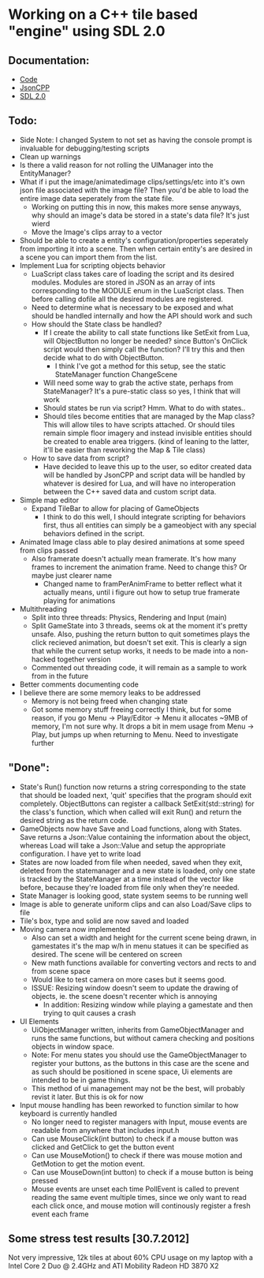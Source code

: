 # Working on a C++ tile based "engine" using SDL 2.0

## Documentation:
- [Code](http://twinklebear.github.com/LPCGame/)
- [JsonCPP](http://jsoncpp.sourceforge.net/)
- [SDL 2.0](http://wiki.libsdl.org/moin.cgi/FrontPage)

## Todo:
- Side Note: I changed System to not set as having the console prompt is invaluable for debugging/testing scripts
- Clean up warnings
- Is there a valid reason for not rolling the UIManager into the EntityManager?
- What if i put the image/animatedimage clips/settings/etc into it's own json file associated with the image file? Then you'd be able to load the entire image data seperately from the state file.
	- Working on putting this in now, this makes more sense anyways, why should an image's data be stored in a state's data file? It's just wierd
	- Move the Image's clips array to a vector
- Should be able to create a entity's configuration/properties seperately from importing it into a scene. Then when certain entity's are desired in a scene you can import them from the list.
- Implement Lua for scripting objects behavior
	- LuaScript class takes care of loading the script and its desired modules. Modules are stored in JSON as an array of ints corresponding to the MODULE enum in the LuaScript class. Then before calling dofile all the desired modules are registered.
	- Need to determine what is necessary to be exposed and what should be handled internally and how the API should work and such
	- How should the State class be handled?
		- If I create the ability to call state functions like SetExit from Lua, will ObjectButton no longer be needed? since Button's OnClick script would then simply call the function? I'll try this and then decide what to do with ObjectButton.
			- I think I've got a method for this setup, see the static StateManager function ChangeScene
		- Will need some way to grab the active state, perhaps from StateManager? It's a pure-static class so yes, I think that will work
		- Should states be run via script? Hmm. What to do with states..
		- Should tiles become entities that are managed by the Map class? This will allow tiles to have scripts attached. Or should tiles remain simple floor imagery and instead invisible entities should be created to enable area triggers. (kind of leaning to the latter, it'll be easier than reworking the Map & Tile class)
	- How to save data from script?
		- Have decided to leave this up to the user, so editor created data will be handled by JsonCPP and script data will be handled by whatever is desired for Lua, and will have no interoperation between the C++ saved data and custom script data.
- Simple map editor
	- Expand TileBar to allow for placing of GameObjects
		- I think to do this well, I should integrate scripting for behaviors first, thus all entities can simply be a gameobject with any special behaviors defined in the script.
- Animated Image class able to play desired animations at some speed from clips passed
	- Also framerate doesn't actually mean framerate. It's how many frames to increment the animation frame. Need to change this? Or maybe just clearer name
		- Changed name to framPerAnimFrame to better reflect what it actually means, until i figure out how to setup true framerate playing for animations
- Multithreading
	- Split into three threads: Physics, Rendering and Input (main)
	- Split GameState into 3 threads, seems ok at the moment it's pretty unsafe. Also, pushing the return button to quit sometimes plays the click recieved animation, but doesn't set exit. This is clearly a sign that while the current setup works, it needs to be made into a non-hacked together version
	- Commented out threading code, it will remain as a sample to work from in the future
- Better comments documenting code
- I believe there are some memory leaks to be addressed
	- Memory is not being freed when changing state
	- Got some memory stuff freeing correctly I think, but for some reason, if you go Menu -> Play/Editor -> Menu it allocates ~9MB of memory, I'm not sure why. It drops a bit in mem usage from Menu -> Play, but jumps up when returning to Menu. Need to investigate further

## "Done":
- State's Run() function now returns a string corresponding to the state that should be loaded next, 'quit' specifies that the program should exit completely. ObjectButtons can register a callback SetExit(std::string) for the class's function, which when called will exit Run() and return the desired string as the return code.
- GameObjects now have Save and Load functions, along with States. Save returns a Json::Value containing the information about the object, whereas Load will take a Json::Value and setup the appropriate configuration. I have yet to write load
- States are now loaded from file when needed, saved when they exit, deleted from the statemanager and a new state is loaded, only one state is tracked by the StateManager at a time instead of the vector like before, because they're loaded from file only when they're needed.
- State Manager is looking good, state system seems to be running well
- Image is able to generate uniform clips and can also Load/Save clips to file
- Tile's box, type and solid are now saved and loaded
- Moving camera now implemented
	- Also can set a width and height for the current scene being drawn, in gamestates it's the map w/h in menu statues it can be specified as desired. The scene will be centered on screen
	- New math functions available for converting vectors and rects to and from scene space
	- Would like to test camera on more cases but it seems good.
	- ISSUE: Resizing window doesn't seem to update the drawing of objects, ie. the scene doesn't recenter which is annoying
		- In addition: Resizing window while playing a gamestate and then trying to quit causes a crash
- UI Elements
	- UiObjectManager written, inherits from GameObjectManager and runs the same functions, but without camera checking and positions objects in window space.
	- Note: For menu states you should use the GameObjectManager to register your buttons, as the buttons in this case are the scene and as such should be positioned in scene space, Ui elements are intended to be in game things.
	- This method of ui management may not be the best, will probably revist it later. But this is ok for now
- Input mouse handling has been reworked to function similar to how keyboard is currently handled
	- No longer need to register managers with Input, mouse events are readable from anywhere that includes input.h
	- Can use MouseClick(int button) to check if a mouse button was clicked and GetClick to get the button event
	- Can use MouseMotion() to check if there was mouse motion and GetMotion to get the motion event.
	- Can use MouseDown(int button) to check if a mouse button is being pressed
	- Mouse events are unset each time PollEvent is called to prevent reading the same event multiple times, since we only want to read each click once, and mouse motion will continously register a fresh event each frame

## Some stress test results [30.7.2012]
Not very impressive, 12k tiles at about 60% CPU usage on my laptop with a Intel Core 2 Duo @ 2.4GHz and ATI Mobility Radeon HD 3870 X2
